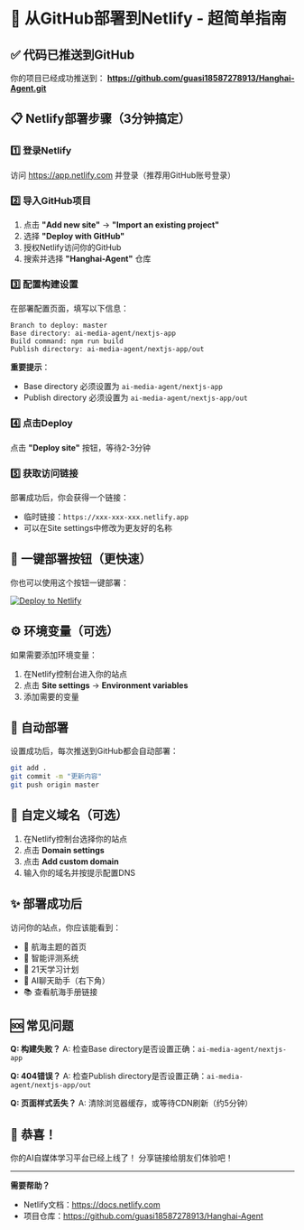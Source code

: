 # 🚀 从GitHub部署到Netlify - 超简单指南

## ✅ 代码已推送到GitHub

你的项目已经成功推送到：
**https://github.com/guasi18587278913/Hanghai-Agent.git**

## 📋 Netlify部署步骤（3分钟搞定）

### 1️⃣ 登录Netlify
访问 https://app.netlify.com 并登录（推荐用GitHub账号登录）

### 2️⃣ 导入GitHub项目

1. 点击 **"Add new site"** → **"Import an existing project"**
2. 选择 **"Deploy with GitHub"**
3. 授权Netlify访问你的GitHub
4. 搜索并选择 **"Hanghai-Agent"** 仓库

### 3️⃣ 配置构建设置

在部署配置页面，填写以下信息：

```
Branch to deploy: master
Base directory: ai-media-agent/nextjs-app
Build command: npm run build
Publish directory: ai-media-agent/nextjs-app/out
```

**重要提示**：
- Base directory 必须设置为 `ai-media-agent/nextjs-app`
- Publish directory 必须设置为 `ai-media-agent/nextjs-app/out`

### 4️⃣ 点击Deploy

点击 **"Deploy site"** 按钮，等待2-3分钟

### 5️⃣ 获取访问链接

部署成功后，你会获得一个链接：
- 临时链接：`https://xxx-xxx-xxx.netlify.app`
- 可以在Site settings中修改为更友好的名称

## 🎯 一键部署按钮（更快速）

你也可以使用这个按钮一键部署：

[![Deploy to Netlify](https://www.netlify.com/img/deploy/button.svg)](https://app.netlify.com/start/deploy?repository=https://github.com/guasi18587278913/Hanghai-Agent)

## ⚙️ 环境变量（可选）

如果需要添加环境变量：
1. 在Netlify控制台进入你的站点
2. 点击 **Site settings** → **Environment variables**
3. 添加需要的变量

## 🔄 自动部署

设置成功后，每次推送到GitHub都会自动部署：
```bash
git add .
git commit -m "更新内容"
git push origin master
```

## 📱 自定义域名（可选）

1. 在Netlify控制台选择你的站点
2. 点击 **Domain settings**
3. 点击 **Add custom domain**
4. 输入你的域名并按提示配置DNS

## ✨ 部署成功后

访问你的站点，你应该能看到：
- 🎯 航海主题的首页
- 📝 智能评测系统
- 📅 21天学习计划
- 💬 AI聊天助手（右下角）
- 📚 查看航海手册链接

## 🆘 常见问题

**Q: 构建失败？**
A: 检查Base directory是否设置正确：`ai-media-agent/nextjs-app`

**Q: 404错误？**
A: 检查Publish directory是否设置正确：`ai-media-agent/nextjs-app/out`

**Q: 页面样式丢失？**
A: 清除浏览器缓存，或等待CDN刷新（约5分钟）

## 🎉 恭喜！

你的AI自媒体学习平台已经上线了！
分享链接给朋友们体验吧！

---

**需要帮助？**
- Netlify文档：https://docs.netlify.com
- 项目仓库：https://github.com/guasi18587278913/Hanghai-Agent